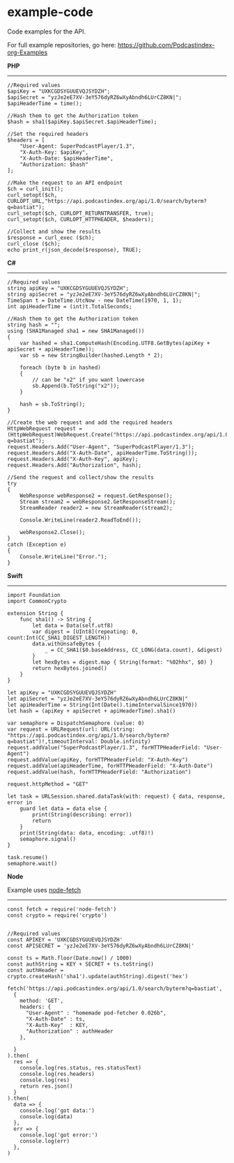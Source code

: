 # example-code
Code examples for the API.

For full example repositories, go here:  https://github.com/Podcastindex-org-Examples

**PHP**

* * *


    //Required values  
    $apiKey = "UXKCGDSYGUUEVQJSYDZH";  
    $apiSecret = "yzJe2eE7XV-3eY576dyRZ6wXyAbndh6LUrCZ8KN|";  
    $apiHeaderTime = time();  

    //Hash them to get the Authorization token  
    $hash = sha1($apiKey.$apiSecret.$apiHeaderTime);  

    //Set the required headers  
    $headers = [  
        "User-Agent: SuperPodcastPlayer/1.3",  
        "X-Auth-Key: $apiKey",  
        "X-Auth-Date: $apiHeaderTime",  
        "Authorization: $hash"  
    ];  

    //Make the request to an API endpoint  
    $ch = curl_init();  
    curl_setopt($ch, CURLOPT_URL,"https://api.podcastindex.org/api/1.0/search/byterm?q=bastiat");  
    curl_setopt($ch, CURLOPT_RETURNTRANSFER, true);  
    curl_setopt($ch, CURLOPT_HTTPHEADER, $headers);  

    //Collect and show the results  
    $response = curl_exec ($ch);  
    curl_close ($ch);  
    echo print_r(json_decode($response), TRUE);  



**C#**

* * *


    //Required values  
    string apiKey = "UXKCGDSYGUUEVQJSYDZH";  
    string apiSecret = "yzJe2eE7XV-3eY576dyRZ6wXyAbndh6LUrCZ8KN|";  
    TimeSpan t = DateTime.UtcNow - new DateTime(1970, 1, 1);  
    int apiHeaderTime = (int)t.TotalSeconds;  

    //Hash them to get the Authorization token  
    string hash = "";  
    using (SHA1Managed sha1 = new SHA1Managed())  
    {  
        var hashed = sha1.ComputeHash(Encoding.UTF8.GetBytes(apiKey + apiSecret + apiHeaderTime));  
        var sb = new StringBuilder(hashed.Length * 2);  

        foreach (byte b in hashed)  
        {  
            // can be "x2" if you want lowercase  
            sb.Append(b.ToString("x2"));  
        }  

        hash = sb.ToString();  
    }  

    //Create the web request and add the required headers  
    HttpWebRequest request = (HttpWebRequest)WebRequest.Create("https://api.podcastindex.org/api/1.0/search/byterm?q=bastiat");  
    request.Headers.Add("User-Agent", "SuperPodcastPlayer/1.3");  
    request.Headers.Add("X-Auth-Date", apiHeaderTime.ToString());  
    request.Headers.Add("X-Auth-Key", apiKey);  
    request.Headers.Add("Authorization", hash);  

    //Send the request and collect/show the results  
    try  
    {  
        WebResponse webResponse2 = request.GetResponse();  
        Stream stream2 = webResponse2.GetResponseStream();  
        StreamReader reader2 = new StreamReader(stream2);  

        Console.WriteLine(reader2.ReadToEnd());  

        webResponse2.Close();  
    }  
    catch (Exception e)  
    {  
        Console.WriteLine("Error.");  
    }  

**Swift**

* * *

    import Foundation
    import CommonCrypto

    extension String {
        func sha1() -> String {
            let data = Data(self.utf8)
            var digest = [UInt8](repeating: 0, count:Int(CC_SHA1_DIGEST_LENGTH))
            data.withUnsafeBytes {
                _ = CC_SHA1($0.baseAddress, CC_LONG(data.count), &digest)
            }
            let hexBytes = digest.map { String(format: "%02hhx", $0) }
            return hexBytes.joined()
        }
    }

    let apiKey = "UXKCGDSYGUUEVQJSYDZH"
    let apiSecret = "yzJe2eE7XV-3eY576dyRZ6wXyAbndh6LUrCZ8KN|"
    let apiHeaderTime = String(Int(Date().timeIntervalSince1970))
    let hash = (apiKey + apiSecret + apiHeaderTime).sha1()

    var semaphore = DispatchSemaphore (value: 0)
    var request = URLRequest(url: URL(string: "https://api.podcastindex.org/api/1.0/search/byterm?q=bastiat")!,timeoutInterval: Double.infinity)
    request.addValue("SuperPodcastPlayer/1.3", forHTTPHeaderField: "User-Agent")
    request.addValue(apiKey, forHTTPHeaderField: "X-Auth-Key")
    request.addValue(apiHeaderTime, forHTTPHeaderField: "X-Auth-Date")
    request.addValue(hash, forHTTPHeaderField: "Authorization")

    request.httpMethod = "GET"

    let task = URLSession.shared.dataTask(with: request) { data, response, error in
        guard let data = data else {
            print(String(describing: error))
            return
        }
        print(String(data: data, encoding: .utf8)!)
        semaphore.signal()
    }

    task.resume()
    semaphore.wait()

**Node**

Example uses [node-fetch](https://www.npmjs.com/package/node-fetch)

* * *
    
    const fetch = require('node-fetch')
    const crypto = require('crypto')

    
    //Required values  
    const APIKEY = 'UXKCGDSYGUUEVQJSYDZH'
    const APISECRET = 'yzJe2eE7XV-3eY576dyRZ6wXyAbndh6LUrCZ8KN|'

    const ts = Math.floor(Date.now() / 1000)
    const authString = KEY + SECRET + ts.toString()
    const authHeader = crypto.createHash('sha1').update(authString).digest('hex')

    fetch('https://api.podcastindex.org/api/1.0/search/byterm?q=bastiat',
      {
        method: 'GET',
        headers: {
          "User-Agent" : "homemade pod-fetcher 0.026b",
          "X-Auth-Date" : ts,
          "X-Auth-Key"  : KEY,
          "Authorization" : authHeader
        },

      }
    ).then(
      res => {
        console.log(res.status, res.statusText)
        console.log(res.headers)
        console.log(res)
        return res.json()
      }
    ).then(
      data => {
        console.log('got data:')
        console.log(data)
      },
      err => {
        console.log('got error:')
        console.log(err)
      },
    )



